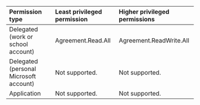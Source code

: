 |Permission type|Least privileged permission|Higher privileged permissions|
|:---|:---|:---|
|Delegated (work or school account)|Agreement.Read.All|Agreement.ReadWrite.All|
|Delegated (personal Microsoft account)|Not supported.|Not supported.|
|Application|Not supported.|Not supported.|

